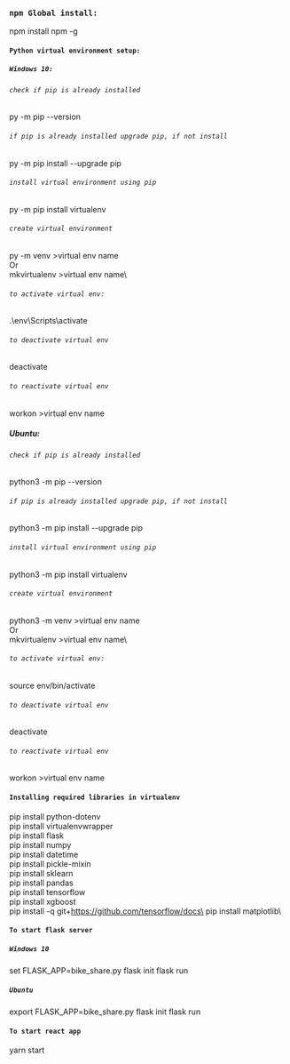 ### `npm Global install:`
npm install npm -g

#### `Python virtual environment setup:`
##### `Windows 10:`
###### `check if pip is already installed`
py -m pip --version
###### `if pip is already installed upgrade pip, if not install`
py -m pip install --upgrade pip
###### `install virtual environment using pip`
py -m pip install virtualenv

###### `create virtual environment`
py -m venv >virtual env name \
Or \
mkvirtualenv >virtual env name\

###### `to activate virtual env:`
.\env\Scripts\activate

###### `to deactivate virtual env`
deactivate

###### `to reactivate virtual env`
workon >virtual env name

##### Ubuntu:
###### `check if pip is already installed`
python3 -m pip --version
###### `if pip is already installed upgrade pip, if not install`
python3 -m pip install --upgrade pip
###### `install virtual environment using pip`
python3 -m pip install virtualenv

###### `create virtual environment`
python3 -m venv >virtual env name \
Or \
mkvirtualenv >virtual env name\

###### `to activate virtual env:`
source env/bin/activate

###### `to deactivate virtual env`
deactivate

###### `to reactivate virtual env`
workon >virtual env name


#### `Installing required libraries in virtualenv`
pip install python-dotenv\
pip install virtualenvwrapper\
pip install flask\
pip install numpy\
pip install datetime\
pip install pickle-mixin\
pip install sklearn\
pip install pandas\
pip install tensorflow\
pip install xgboost\
pip install -q git+https://github.com/tensorflow/docs\
pip install matplotlib\

#### `To start flask server`
##### `Windows 10`
set FLASK_APP=bike_share.py
flask init
flask run

##### `Ubuntu`
export FLASK_APP=bike_share.py
flask init
flask run

#### `To start react app`
yarn start


